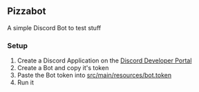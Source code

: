 ## Pizzabot

A simple Discord Bot to test stuff

### Setup

1. Create a Discord Application on the [Discord Developer Portal](https://discord.com/developers/applications)
2. Create a Bot and copy it's token
3. Paste the Bot token into [src/main/resources/bot.token](src/main/resources/bot.token)
4. Run it